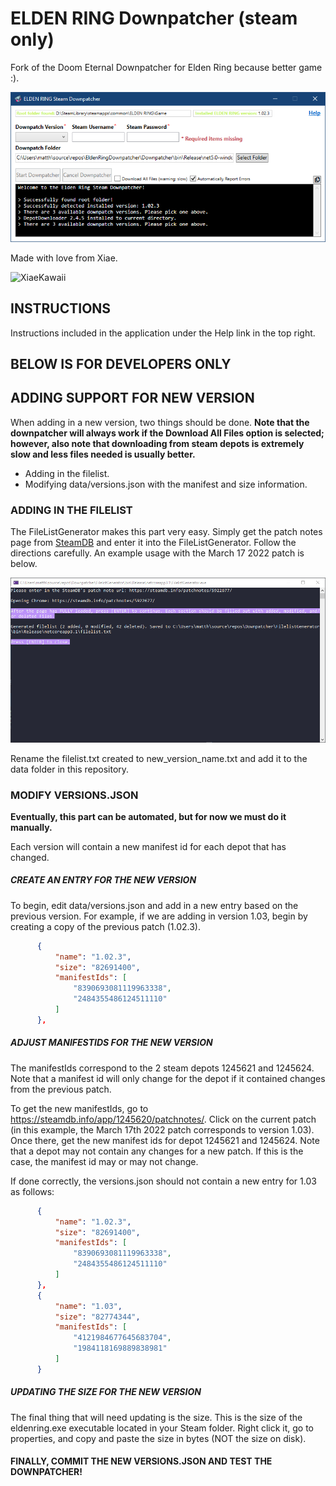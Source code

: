 

# ELDEN RING Downpatcher (steam only)
Fork of the Doom Eternal Downpatcher for Elden Ring because better game :).

![Preview](https://github.com/mcdalcin/EldenRingDownpatcher/blob/master/Images/preview10.PNG?raw=true)


Made with love from Xiae.

  ![XiaeKawaii](https://github.com/mcdalcin/EldenRingDownpatcher/blob/master/Images/kawaii.jpg?raw=true)

## INSTRUCTIONS

Instructions included in the application under the Help link in the top right.

## BELOW IS FOR DEVELOPERS ONLY

## ADDING SUPPORT FOR NEW VERSION

When adding in a new version, two things should be done. **Note that the downpatcher will always work if the Download All Files option is selected; however, also note that downloading from steam depots is extremely slow and less files needed is usually better.**

 - Adding in the filelist.
 - Modifying data/versions.json with the manifest and size information.

### ADDING IN THE FILELIST

The FileListGenerator makes this part very easy. Simply get the patch notes page from [SteamDB](https://steamdb.info/app/782330/patchnotes/) and enter it into the FileListGenerator. Follow the directions carefully. An example usage with the March 17 2022 patch is below.

![FileListGenerator](https://github.com/mcdalcin/DoomEternalDownpatcher/blob/master/Images/fileListGenerator.PNG?raw=true)

Rename the filelist.txt created to new_version_name.txt and add it to the data folder in this repository.

### MODIFY VERSIONS.JSON

**Eventually, this part can be automated, but for now we must do it manually.**

Each version will contain a new manifest id for each depot that has changed.

##### CREATE AN ENTRY FOR THE NEW VERSION

To begin, edit data/versions.json and add in a new entry based on the previous version.  For example, if we are adding in version 1.03, begin by creating a copy of the previous patch (1.02.3).

```json
      {
          "name": "1.02.3",
          "size": "82691400",
          "manifestIds": [
              "8390693081119963338",
              "2484355486124511110"
          ]
      },
```

##### ADJUST MANIFESTIDS FOR THE NEW VERSION

The manifestIds correspond to the 2 steam depots 1245621 and 1245624. Note that a manifest id will only change for the depot if it contained changes from the previous patch.

To get the new manifestIds, go to https://steamdb.info/app/1245620/patchnotes/. Click on the current patch (in this example, the March 17th 2022 patch corresponds to version 1.03). Once there, get the new manifest ids for depot 1245621 and 1245624. Note that a depot may not contain any changes for a new patch. If this is the case, the manifest id may or may not change.

If done correctly, the versions.json should not contain a new entry for 1.03 as follows:

```json
      {
          "name": "1.02.3",
          "size": "82691400",
          "manifestIds": [
              "8390693081119963338",
              "2484355486124511110"
          ]
      },
      {
          "name": "1.03",
          "size": "82774344",
          "manifestIds": [
              "4121984677645683704",
              "1984118169889838981"
          ]
      }
```
##### UPDATING THE SIZE FOR THE NEW VERSION
The final thing that will need updating is the size. This is the size of the eldenring.exe executable located in your Steam folder. Right click it, go to properties, and copy and paste the size in bytes (NOT the size on disk).

#### FINALLY, COMMIT THE NEW VERSIONS.JSON AND TEST THE DOWNPATCHER!
